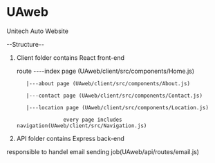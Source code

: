 # UAweb
Unitech Auto Website

--Structure--


1. Client folder contains React front-end


    route ----index page (UAweb/client/src/components/Home.js)
    
          |---about page (UAweb/client/src/components/About.js)
          
          |---contact page (UAweb/client/src/components/Contact.js)
          
          |---location page (UAweb/client/src/components/Location.js)
          
                      every page includes navigation(UAweb/client/src/Navigation.js)
          
          
2. API folder contains Express back-end


  responsible to handel email sending job(UAweb/api/routes/email.js)
  

